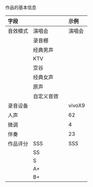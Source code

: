 作品的基本信息

| 字段 |  |  | 示例 |
| :--- | :--- | :--- | :--- |
| 音效模式 | 演唱会 |  | 演唱会 |
|  | 录音棚 |  |  |
|  | 经典男声 |  |  |
|  | KTV |  |  |
|  | 空谷 |  |  |
|  | 经典女声 |  |  |
|  | 原声 |  |  |
|  | 自定义音效 |  |  |
| 录音设备 |  |  | vivoX9 |
| 人声 |  |  | 62 |
| 微调 |  |  | 4 |
| 伴奏 |  |  | 23 |
| 作品评分 | SSS |  | SSS |
|  | SS |  |  |
|  | S |  |  |
|  | A+ |  |  |
|  | B+ |  |  |




